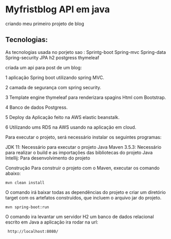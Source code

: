 # Myfristblog  API em java
 criando meu primeiro projeto de blog 


<h2>Tecnologias:</h2>
As tecnologias usada no porjeto sao :
Sprintg-boot
Spring-mvc
Spring-data
Spring-security
JPA
h2 postgress
thymeleaf

criada um api para post de um blog:

1 aplicação Spring boot utilizando spring MVC.

2 camada de segurança com spring security.

3 Template engine thymeleaf para renderizara spagins Html com Bootstrap.

4 Banco de dados Postgress.

5 Deploy da Aplicação feito na AWS elastic beanstalk.

6 Utilizando ums RDS na AWS usando na aplicação em cloud.



Para executar o projeto, será necessário instalar os seguintes programas:

JDK 11: Necessário para executar o projeto Java
Maven 3.5.3: Necessário para realizar o build e as  importações das bibliotecas do projeto Java
Intellij: Para desenvolvimento do projeto

Construção
Para construir o projeto com o Maven, executar os comando abaixo:

```shell script
mvn clean install
```
O comando irá baixar todas as dependências do projeto e criar um diretório target com os
artefatos construídos, que incluem o arquivo jar do projeto. 


```shell script
mvn spring-boot:run
```

O comando ira levantar um servidor H2 um banco de dados relacional escrito em Java
a aplicação ira rodar na url: 

```shell script
 http://localhost:8080/
```



